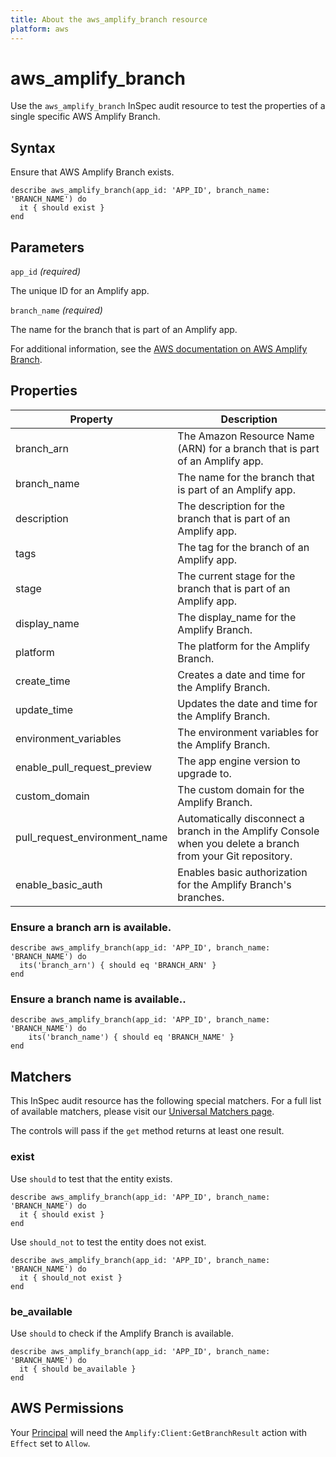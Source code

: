 ```yaml
---
title: About the aws_amplify_branch resource
platform: aws
---
```


# aws\_amplify\_branch

Use the `aws_amplify_branch` InSpec audit resource to test the properties of a single specific AWS Amplify Branch.

## Syntax

Ensure that AWS Amplify Branch exists.

    describe aws_amplify_branch(app_id: 'APP_ID', branch_name: 'BRANCH_NAME') do
      it { should exist }
    end

## Parameters

`app_id` _(required)_

The unique ID for an Amplify app.

`branch_name` _(required)_

The name for the branch that is part of an Amplify app.

For additional information, see the [AWS documentation on AWS Amplify Branch](https://docs.aws.amazon.com/amplify/latest/APIReference/API_App.html).

## Properties

| Property | Description|
| --- | --- |
| branch_arn | The Amazon Resource Name (ARN) for a branch that is part of an Amplify app. |
| branch_name | The name for the branch that is part of an Amplify app. |
| description | The description for the branch that is part of an Amplify app. |
| tags | The tag for the branch of an Amplify app. |
| stage | The current stage for the branch that is part of an Amplify app. |
| display_name | The display_name for the Amplify Branch. |
| platform | The platform for the Amplify Branch. |
| create_time | Creates a date and time for the Amplify Branch. |
| update_time | Updates the date and time for the Amplify Branch.  |
| environment_variables | The environment variables for the Amplify Branch. |
| enable_pull_request_preview | The app engine version to upgrade to.  |
| custom_domain | The custom domain for the Amplify Branch. |
| pull_request_environment_name | Automatically disconnect a branch in the Amplify Console when you delete a branch from your Git repository. |
| enable_basic_auth |Enables basic authorization for the Amplify Branch's branches. |

### Ensure a branch arn is available.

    describe aws_amplify_branch(app_id: 'APP_ID', branch_name: 'BRANCH_NAME') do
      its('branch_arn') { should eq 'BRANCH_ARN' }
    end

### Ensure a branch name is available..

    describe aws_amplify_branch(app_id: 'APP_ID', branch_name: 'BRANCH_NAME') do
        its('branch_name') { should eq 'BRANCH_NAME' }
    end

## Matchers

This InSpec audit resource has the following special matchers. For a full list of available matchers, please visit our [Universal Matchers page](https://www.inspec.io/docs/reference/matchers/).

The controls will pass if the `get` method returns at least one result.

### exist

Use `should` to test that the entity exists.

    describe aws_amplify_branch(app_id: 'APP_ID', branch_name: 'BRANCH_NAME') do
      it { should exist }
    end

Use `should_not` to test the entity does not exist.

    describe aws_amplify_branch(app_id: 'APP_ID', branch_name: 'BRANCH_NAME') do
      it { should_not exist }
    end

### be_available

Use `should` to check if the Amplify Branch is available.

    describe aws_amplify_branch(app_id: 'APP_ID', branch_name: 'BRANCH_NAME') do
      it { should be_available }
    end

## AWS Permissions

Your [Principal](https://docs.aws.amazon.com/IAM/latest/UserGuide/intro-structure.html#intro-structure-principal) will need the `Amplify:Client:GetBranchResult` action with `Effect` set to `Allow`.
